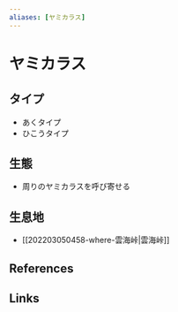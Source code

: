 ```yaml
---
aliases: [ヤミカラス]
---
```

# ヤミカラス

## タイプ

- あくタイプ
- ひこうタイプ

## 生態

- 周りのヤミカラスを呼び寄せる

## 生息地

- [[202203050458-where-雲海峠|雲海峠]]

## References



## Links


